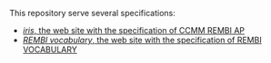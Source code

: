 This repository serve several specifications:

- [*iris*, the web site with the specification of CCMM REMBI AP](https://czbi-mm.github.io/iris/en)
- [*REMBI vocabulary*, the web site with the specification of REMBI VOCABULARY](https://czbi-mm.github.io/REMBI_vocabulary/en)
